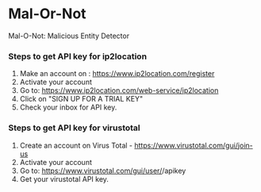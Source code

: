 # Mal-Or-Not
Mal-O-Not: Malicious Entity Detector

### Steps to get API key for ip2location

1) Make an account on : https://www.ip2location.com/register
2) Activate your account
3) Go to: https://www.ip2location.com/web-service/ip2location
4) Click on "SIGN UP FOR A TRIAL KEY"
5) Check your inbox for API key.

### Steps to get API key for virustotal

1) Create an account on Virus Total - https://www.virustotal.com/gui/join-us
2) Activate your account
3) Go to: https://www.virustotal.com/gui/user/<your username>/apikey
4) Get your virustotal API key.
